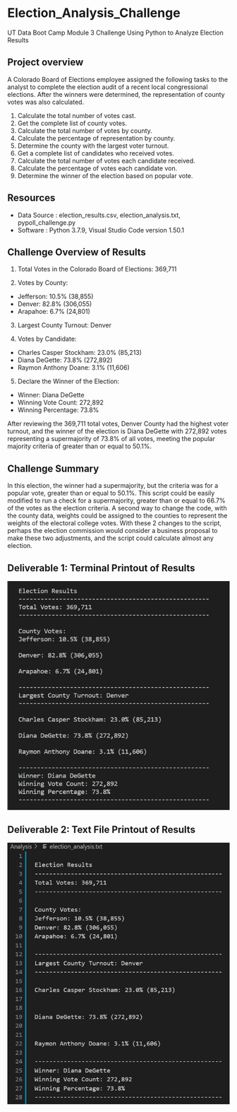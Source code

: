 # Election_Analysis_Challenge
UT Data Boot Camp Module 3 Challenge Using Python to Analyze Election Results

## Project overview
A Colorado Board of Elections employee assigned the following tasks to the analyst to complete the election audit of a recent local congressional elections.  After the winners were determined, the representation of county votes was also calculated. 

1. Calculate the total number of votes cast.
2. Get the complete list of county votes.
3. Calculate the total number of votes by county. 
4. Calculate the percentage of representation by county. 
5. Determine the county with the largest voter turnout. 
6. Get a complete list of candidates who received votes.
7. Calculate the total number of votes each candidate received.
8. Calculate the percentage of votes each candidate von.
9. Determine the winner of the election based on popular vote.

## Resources 
- Data Source : election_results.csv, election_analysis.txt, pypoll_challenge.py
- Software : Python 3.7.9, Visual Studio Code version 1.50.1

## Challenge Overview of Results
1. Total Votes in the Colorado Board of Elections: 369,711

2. Votes by County:
 - Jefferson: 10.5% (38,855)
 - Denver: 82.8% (306,055)
 - Arapahoe: 6.7% (24,801)

3. Largest County Turnout: Denver

4. Votes by Candidate:
 - Charles Casper Stockham: 23.0% (85,213)
 - Diana DeGette: 73.8% (272,892)
 - Raymon Anthony Doane: 3.1% (11,606)

5. Declare the Winner of the Election: 
 - Winner: Diana DeGette
 - Winning Vote Count: 272,892
 - Winning Percentage: 73.8%
 
After reviewing the 369,711 total votes, Denver County had the highest voter turnout, and the winner of the election is Diana DeGette with 272,892 votes representing a supermajority of 73.8% of all votes, meeting the popular majority criteria of greater than or equal to 50.1%. 
 
## Challenge Summary
In this election, the winner had a supermajority, but the criteria was for a popular vote, greater than or equal to 50.1%.  This script could be easily modified to run a check for a supermajority, greater than or equal to 66.7% of the votes as the election criteria.  A second way to change the code, with the county data, weights could be assigned to the counties to represent the weights of the electoral college votes.  With these 2 changes to the script, perhaps the election commission would consider a business proposal to make these two adjustments, and the script could calculate almost any election.  

## Deliverable 1: Terminal Printout of Results
![Pic 1](https://github.com/Baylex/Election_Analysis_Challenge/blob/main/Terminal_Deliverable1.PNG)

## Deliverable 2: Text File Printout of Results
![Pic 2](https://github.com/Baylex/Election_Analysis_Challenge/blob/main/Text_Devliverable2.PNG)
